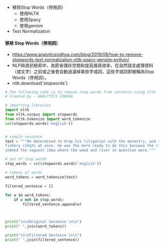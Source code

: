 ##
- 移除Stop Words（停用詞）
  - 使用NLTK
  - 使用Spacy
  - 使用genism 
- Text Normalization
#### 移除 Stop Words（停用詞）
- https://www.analyticsvidhya.com/blog/2019/08/how-to-remove-stopwords-text-normalization-nltk-spacy-gensim-python/ 
- NLP與資訊檢索中，為節省儲存空間和提高搜尋效率，在自然語言處理資料（或文字）之前或之後會自動過濾掉某些字或詞，這些字或詞即被稱為Stop Words（停用詞）。
- nltk.download('stopwords')
```python
# The following code is to remove stop words from sentence using nltk
# Created by - ANALYTICS VIDHYA

# importing libraries
import nltk
from nltk.corpus import stopwords
from nltk.tokenize import word_tokenize 
set(stopwords.words('english'))


# sample sentence
text = """He determined to drop his litigation with the monastry, and relinguish his claims to the wood-cuting and 
fishery rihgts at once. He was the more ready to do this becuase the rights had become much less valuable, and he had 
indeed the vaguest idea where the wood and river in question were."""

# set of stop words
stop_words = set(stopwords.words('english')) 

# tokens of words  
word_tokens = word_tokenize(text) 
    
filtered_sentence = [] 
  
for w in word_tokens: 
    if w not in stop_words: 
        filtered_sentence.append(w) 



print("\n\nOriginal Sentence \n\n")
print(" ".join(word_tokens)) 

print("\n\nFiltered Sentence \n\n")
print(" ".join(filtered_sentence)) 
```

